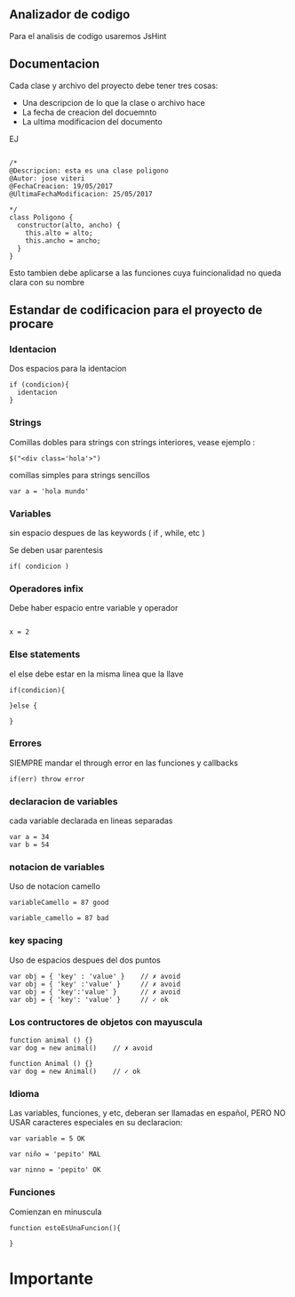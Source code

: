 ## Analizador de codigo

Para el analisis de codigo usaremos JsHint

## Documentacion

Cada clase y archivo del proyecto debe tener tres cosas:

* Una descripcion de lo que la clase o archivo hace
* La fecha de creacion del docuemnto
* La ultima modificacion del documento

EJ 

```

/*
@Descripcion: esta es una clase poligono
@Autor: jose viteri
@FechaCreacion: 19/05/2017
@UltimaFechaModificacion: 25/05/2017

*/
class Poligono {
  constructor(alto, ancho) {
    this.alto = alto;
    this.ancho = ancho;
  }
}
```

Esto tambien debe aplicarse a las funciones cuya fuincionalidad no queda clara con su nombre

## Estandar de codificacion para el proyecto de procare
### Identacion

Dos espacios para la identacion

```
if (condicion){
  identacion
}
```

### Strings

Comillas dobles para strings con strings interiores, vease ejemplo :

```
$("<div class='hola'>")
```

comillas simples para strings sencillos
```
var a = 'hola mundo'
```
### Variables 

sin espacio despues de las keywords ( if , while, etc )

Se deben usar parentesis

```
if( condicion )
```

### Operadores infix

Debe haber espacio entre variable y operador
```

x = 2 

```

### Else statements

el else debe estar en la misma linea que la llave

```
if(condicion){

}else {

}
```


### Errores

SIEMPRE mandar el through error en las funciones y callbacks

```
if(err) throw error
```

### declaracion de variables

cada variable declarada en lineas separadas
```
var a = 34
var b = 54
```

### notacion de variables

Uso de notacion camello
```
variableCamello = 87 good

variable_camello = 87 bad 
```

### key spacing

Uso de espacios despues del dos puntos 
```
var obj = { 'key' : 'value' }    // ✗ avoid 
var obj = { 'key' :'value' }     // ✗ avoid 
var obj = { 'key':'value' }      // ✗ avoid 
var obj = { 'key': 'value' }     // ✓ ok 
```

### Los contructores de objetos con mayuscula 

```
function animal () {}
var dog = new animal()    // ✗ avoid 
 
function Animal () {}
var dog = new Animal()    // ✓ ok 

```

### Idioma

Las variables, funciones, y etc, deberan ser llamadas en español, PERO NO USAR caracteres especiales en su declaracion:

```
var variable = 5 OK

var niño = 'pepito' MAL

var ninno = 'pepito' OK

```
### Funciones

Comienzan en minuscula

```
function estoEsUnaFuncion(){

}

```


# Importante



